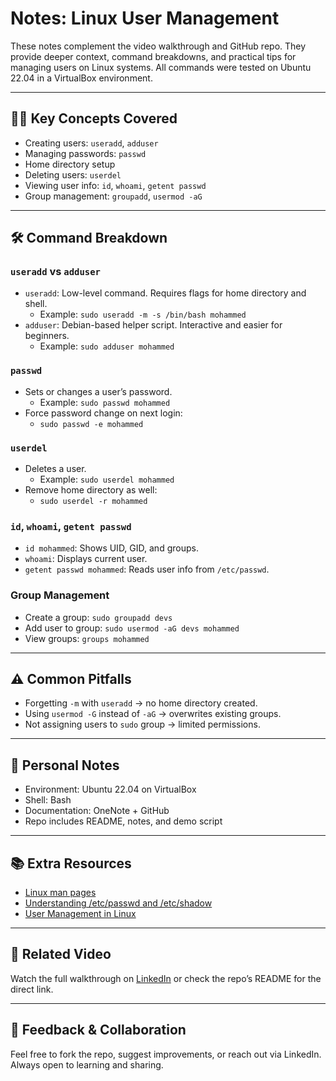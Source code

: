 # Notes: Linux User Management

These notes complement the video walkthrough and GitHub repo. They provide deeper context, command breakdowns, and practical tips for managing users on Linux systems. All commands were tested on Ubuntu 22.04 in a VirtualBox environment.

---

## 🧑‍💻 Key Concepts Covered

- Creating users: `useradd`, `adduser`
- Managing passwords: `passwd`
- Home directory setup
- Deleting users: `userdel`
- Viewing user info: `id`, `whoami`, `getent passwd`
- Group management: `groupadd`, `usermod -aG`

---

## 🛠️ Command Breakdown

### `useradd` vs `adduser`
- `useradd`: Low-level command. Requires flags for home directory and shell.
  - Example: `sudo useradd -m -s /bin/bash mohammed`
- `adduser`: Debian-based helper script. Interactive and easier for beginners.
  - Example: `sudo adduser mohammed`

### `passwd`
- Sets or changes a user’s password.
  - Example: `sudo passwd mohammed`
- Force password change on next login:
  - `sudo passwd -e mohammed`

### `userdel`
- Deletes a user.
  - Example: `sudo userdel mohammed`
- Remove home directory as well:
  - `sudo userdel -r mohammed`

### `id`, `whoami`, `getent passwd`
- `id mohammed`: Shows UID, GID, and groups.
- `whoami`: Displays current user.
- `getent passwd mohammed`: Reads user info from `/etc/passwd`.

### Group Management
- Create a group: `sudo groupadd devs`
- Add user to group: `sudo usermod -aG devs mohammed`
- View groups: `groups mohammed`

---

## ⚠️ Common Pitfalls

- Forgetting `-m` with `useradd` → no home directory created.
- Using `usermod -G` instead of `-aG` → overwrites existing groups.
- Not assigning users to `sudo` group → limited permissions.

---

## 🧩 Personal Notes

- Environment: Ubuntu 22.04 on VirtualBox
- Shell: Bash
- Documentation: OneNote + GitHub
- Repo includes README, notes, and demo script

---

## 📚 Extra Resources

- [Linux man pages](https://man7.org/linux/man-pages/)
- [Understanding /etc/passwd and /etc/shadow](https://linuxize.com/post/etc-passwd-file/)
- [User Management in Linux](https://www.geeksforgeeks.org/user-management-in-linux/)

---

## 🎥 Related Video

Watch the full walkthrough on [LinkedIn](https://linkedin.com/in/mohammed-merahi) or check the repo’s README for the direct link.

---

## 💬 Feedback & Collaboration

Feel free to fork the repo, suggest improvements, or reach out via LinkedIn. Always open to learning and sharing.


